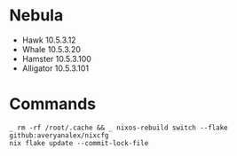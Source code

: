 # Nebula

- Hawk 10.5.3.12
- Whale 10.5.3.20
- Hamster 10.5.3.100
- Alligator 10.5.3.101

# Commands

```shell
_ rm -rf /root/.cache && _ nixos-rebuild switch --flake github:averyanalex/nixcfg
nix flake update --commit-lock-file
```
